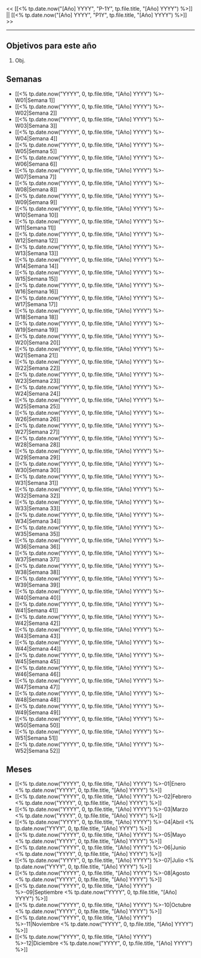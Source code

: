 << [[<% tp.date.now("[Año] YYYY", "P-1Y", tp.file.title, "[Año] YYYY") %>]] || [[<% tp.date.now("[Año] YYYY", "P1Y", tp.file.title, "[Año] YYYY") %>]] >>
***
## Objetivos para este año
1. Obj.

## Semanas
- [[<% tp.date.now("YYYY", 0, tp.file.title, "[Año] YYYY") %>-W01|Semana 1]]
- [[<% tp.date.now("YYYY", 0, tp.file.title, "[Año] YYYY") %>-W02|Semana 2]]
- [[<% tp.date.now("YYYY", 0, tp.file.title, "[Año] YYYY") %>-W03|Semana 3]]
- [[<% tp.date.now("YYYY", 0, tp.file.title, "[Año] YYYY") %>-W04|Semana 4]]
- [[<% tp.date.now("YYYY", 0, tp.file.title, "[Año] YYYY") %>-W05|Semana 5]]
- [[<% tp.date.now("YYYY", 0, tp.file.title, "[Año] YYYY") %>-W06|Semana 6]]
- [[<% tp.date.now("YYYY", 0, tp.file.title, "[Año] YYYY") %>-W07|Semana 7]]
- [[<% tp.date.now("YYYY", 0, tp.file.title, "[Año] YYYY") %>-W08|Semana 8]]
- [[<% tp.date.now("YYYY", 0, tp.file.title, "[Año] YYYY") %>-W09|Semana 9]]
- [[<% tp.date.now("YYYY", 0, tp.file.title, "[Año] YYYY") %>-W10|Semana 10]]
- [[<% tp.date.now("YYYY", 0, tp.file.title, "[Año] YYYY") %>-W11|Semana 11]]
- [[<% tp.date.now("YYYY", 0, tp.file.title, "[Año] YYYY") %>-W12|Semana 12]]
- [[<% tp.date.now("YYYY", 0, tp.file.title, "[Año] YYYY") %>-W13|Semana 13]]
- [[<% tp.date.now("YYYY", 0, tp.file.title, "[Año] YYYY") %>-W14|Semana 14]]
- [[<% tp.date.now("YYYY", 0, tp.file.title, "[Año] YYYY") %>-W15|Semana 15]]
- [[<% tp.date.now("YYYY", 0, tp.file.title, "[Año] YYYY") %>-W16|Semana 16]]
- [[<% tp.date.now("YYYY", 0, tp.file.title, "[Año] YYYY") %>-W17|Semana 17]]
- [[<% tp.date.now("YYYY", 0, tp.file.title, "[Año] YYYY") %>-W18|Semana 18]]
- [[<% tp.date.now("YYYY", 0, tp.file.title, "[Año] YYYY") %>-W19|Semana 19]]
- [[<% tp.date.now("YYYY", 0, tp.file.title, "[Año] YYYY") %>-W20|Semana 20]]
- [[<% tp.date.now("YYYY", 0, tp.file.title, "[Año] YYYY") %>-W21|Semana 21]]
- [[<% tp.date.now("YYYY", 0, tp.file.title, "[Año] YYYY") %>-W22|Semana 22]]
- [[<% tp.date.now("YYYY", 0, tp.file.title, "[Año] YYYY") %>-W23|Semana 23]]
- [[<% tp.date.now("YYYY", 0, tp.file.title, "[Año] YYYY") %>-W24|Semana 24]]
- [[<% tp.date.now("YYYY", 0, tp.file.title, "[Año] YYYY") %>-W25|Semana 25]]
- [[<% tp.date.now("YYYY", 0, tp.file.title, "[Año] YYYY") %>-W26|Semana 26]]
- [[<% tp.date.now("YYYY", 0, tp.file.title, "[Año] YYYY") %>-W27|Semana 27]]
- [[<% tp.date.now("YYYY", 0, tp.file.title, "[Año] YYYY") %>-W28|Semana 28]]
- [[<% tp.date.now("YYYY", 0, tp.file.title, "[Año] YYYY") %>-W29|Semana 29]]
- [[<% tp.date.now("YYYY", 0, tp.file.title, "[Año] YYYY") %>-W30|Semana 30]]
- [[<% tp.date.now("YYYY", 0, tp.file.title, "[Año] YYYY") %>-W31|Semana 31]]
- [[<% tp.date.now("YYYY", 0, tp.file.title, "[Año] YYYY") %>-W32|Semana 32]]
- [[<% tp.date.now("YYYY", 0, tp.file.title, "[Año] YYYY") %>-W33|Semana 33]]
- [[<% tp.date.now("YYYY", 0, tp.file.title, "[Año] YYYY") %>-W34|Semana 34]]
- [[<% tp.date.now("YYYY", 0, tp.file.title, "[Año] YYYY") %>-W35|Semana 35]]
- [[<% tp.date.now("YYYY", 0, tp.file.title, "[Año] YYYY") %>-W36|Semana 36]]
- [[<% tp.date.now("YYYY", 0, tp.file.title, "[Año] YYYY") %>-W37|Semana 37]]
- [[<% tp.date.now("YYYY", 0, tp.file.title, "[Año] YYYY") %>-W38|Semana 38]]
- [[<% tp.date.now("YYYY", 0, tp.file.title, "[Año] YYYY") %>-W39|Semana 39]]
- [[<% tp.date.now("YYYY", 0, tp.file.title, "[Año] YYYY") %>-W40|Semana 40]]
- [[<% tp.date.now("YYYY", 0, tp.file.title, "[Año] YYYY") %>-W41|Semana 41]]
- [[<% tp.date.now("YYYY", 0, tp.file.title, "[Año] YYYY") %>-W42|Semana 42]]
- [[<% tp.date.now("YYYY", 0, tp.file.title, "[Año] YYYY") %>-W43|Semana 43]]
- [[<% tp.date.now("YYYY", 0, tp.file.title, "[Año] YYYY") %>-W44|Semana 44]]
- [[<% tp.date.now("YYYY", 0, tp.file.title, "[Año] YYYY") %>-W45|Semana 45]]
- [[<% tp.date.now("YYYY", 0, tp.file.title, "[Año] YYYY") %>-W46|Semana 46]]
- [[<% tp.date.now("YYYY", 0, tp.file.title, "[Año] YYYY") %>-W47|Semana 47]]
- [[<% tp.date.now("YYYY", 0, tp.file.title, "[Año] YYYY") %>-W48|Semana 48]]
- [[<% tp.date.now("YYYY", 0, tp.file.title, "[Año] YYYY") %>-W49|Semana 49]]
- [[<% tp.date.now("YYYY", 0, tp.file.title, "[Año] YYYY") %>-W50|Semana 50]]
- [[<% tp.date.now("YYYY", 0, tp.file.title, "[Año] YYYY") %>-W51|Semana 51]]
- [[<% tp.date.now("YYYY", 0, tp.file.title, "[Año] YYYY") %>-W52|Semana 52]]

## Meses
- [[<% tp.date.now("YYYY", 0, tp.file.title, "[Año] YYYY") %>-01|Enero <% tp.date.now("YYYY", 0, tp.file.title, "[Año] YYYY") %>]]
- [[<% tp.date.now("YYYY", 0, tp.file.title, "[Año] YYYY") %>-02|Febrero <% tp.date.now("YYYY", 0, tp.file.title, "[Año] YYYY") %>]]
- [[<% tp.date.now("YYYY", 0, tp.file.title, "[Año] YYYY") %>-03|Marzo <% tp.date.now("YYYY", 0, tp.file.title, "[Año] YYYY") %>]]
- [[<% tp.date.now("YYYY", 0, tp.file.title, "[Año] YYYY") %>-04|Abril <% tp.date.now("YYYY", 0, tp.file.title, "[Año] YYYY") %>]]
- [[<% tp.date.now("YYYY", 0, tp.file.title, "[Año] YYYY") %>-05|Mayo <% tp.date.now("YYYY", 0, tp.file.title, "[Año] YYYY") %>]]
- [[<% tp.date.now("YYYY", 0, tp.file.title, "[Año] YYYY") %>-06|Junio <% tp.date.now("YYYY", 0, tp.file.title, "[Año] YYYY") %>]]
- [[<% tp.date.now("YYYY", 0, tp.file.title, "[Año] YYYY") %>-07|Julio <% tp.date.now("YYYY", 0, tp.file.title, "[Año] YYYY") %>]]
- [[<% tp.date.now("YYYY", 0, tp.file.title, "[Año] YYYY") %>-08|Agosto <% tp.date.now("YYYY", 0, tp.file.title, "[Año] YYYY") %>]]
- [[<% tp.date.now("YYYY", 0, tp.file.title, "[Año] YYYY") %>-09|Septiembre <% tp.date.now("YYYY", 0, tp.file.title, "[Año] YYYY") %>]]
- [[<% tp.date.now("YYYY", 0, tp.file.title, "[Año] YYYY") %>-10|Octubre <% tp.date.now("YYYY", 0, tp.file.title, "[Año] YYYY") %>]]
- [[<% tp.date.now("YYYY", 0, tp.file.title, "[Año] YYYY") %>-11|Noviembre <% tp.date.now("YYYY", 0, tp.file.title, "[Año] YYYY") %>]]
- [[<% tp.date.now("YYYY", 0, tp.file.title, "[Año] YYYY") %>-12|Diciembre <% tp.date.now("YYYY", 0, tp.file.title, "[Año] YYYY") %>]]